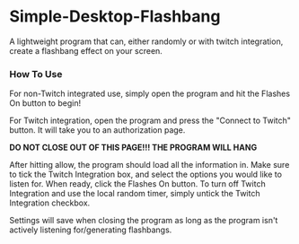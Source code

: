 # Simple-Desktop-Flashbang
A lightweight program that can, either randomly or with twitch integration, create a flashbang effect on your screen.

### How To Use
For non-Twitch integrated use, simply open the program and hit the Flashes On button to begin!

For Twitch integration, open the program and press the "Connect to Twitch" button. It will take you to an authorization page.

**DO NOT CLOSE OUT OF THIS PAGE!!! THE PROGRAM WILL HANG**

After hitting allow, the program should load all the information in. Make sure to tick the Twitch Integration box, and select the options you would like to listen for. When ready, click the Flashes On button. To turn off Twitch Integration and use the local random timer, simply untick the Twitch Integration checkbox.

Settings will save when closing the program as long as the program isn't actively listening for/generating flashbangs.
